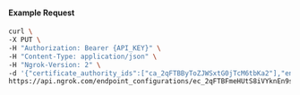 <!-- Code generated for API Clients. DO NOT EDIT. -->

#### Example Request

```bash
curl \
-X PUT \
-H "Authorization: Bearer {API_KEY}" \
-H "Content-Type: application/json" \
-H "Ngrok-Version: 2" \
-d '{"certificate_authority_ids":["ca_2qFTBByToZJWSxtG0jTcM6tbKa2"],"enabled":true}' \
https://api.ngrok.com/endpoint_configurations/ec_2qFTBFmeHUtS8iVYknEn9so1g97/mutual_tls
```
